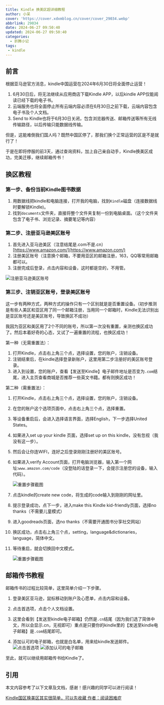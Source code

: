 ```yaml
---
title: Kindle 换美区超详细教程
author: 小呆
cover: 'https://cover.xdxmblog.cn/cover/cover_29034.webp'
abbrlink: 29034
date: 2024-06-27 09:50:40
updated: 2024-06-27 09:50:40
categories: 
  - 折腾小记
tags:
 - kindle
---
```


## 前言

根据亚马逊官方消息，kindle中国运营在2024年6月30日将全面停止运营！

1. 6月30日后，将无法继续从应用商店下载Kindle APP，以后kindle APP仅能阅读已经下载的电子书。
2. 云端服务也将全面停止所有云端内容必须在6月30日之前下载，云端内容包含电子书及个人文档。
3. Send to Kindle也将于6月30日关闭，包含浏览器传送、邮箱传送等所有无线传输路径，以后传输只能数据线传输。

但是，这能难倒我们国人吗？既然中国区停了，那我们换个正常运营的区是不是就行了！

于是在即将停服的前3天，通过查询资料，加上自己亲自动手，Kindle换美区成功，完美迁移，继续邮箱传书！

<!--more-->

## 换区教程

### 第一步、备份当前Kindle图书数据

1. 用数据线把kindle和电脑连接，打开我的电脑，找到`Kindle`磁盘（连接数据线时要解锁Kindle)。
2. 找到`documents`文件夹，直接将整个文件夹复制一份到电脑桌面。（这个文件夹包含了电子书、浏览记录、摘要笔记等内容）

### 第二步、注册亚马逊美区账号

1. 首先进入亚马逊美区（注意结尾是.com不是.cn）[https://www.amazon.com/](https://www.amazon.com/)
2. 注册美区账号（注意换个邮箱，不要用亚区的邮箱注册，163，QQ等常用邮箱都可以。
3. 注册完成后登录，点击内容和设备，这时都是空的，不用管。

![注册亚马逊美区账号](https://img.xdxmblog.cn/images/article_29034_01.png)

### 第三步、注销亚区账号，登录美区账号

这一步有两种方式，两种方式的操作只有一个区别就是是否重置设备。（初步推测是有些人美区和亚区用了同一个邮箱注册，当用同一个邮箱时，Kindle无法识别出是亚区账号还是美区账号，导致换区不成功）

我因为亚区和美区用了2个不同的账号，所以第一次没有重置，亲测也换区成功了。然后本着好奇的心态，又试了一遍重置的流程，也换区成功！

第一种（无需重置法）：

1. 打开Kindle，点击右上角三个点，选择设置，您的账户，注销设备。
2. 注销结束后，在kindle选择登录新账户，这里用第二步注册好的美区账号登录。
3. 进入到设置，您的账户，查看【发送至Kindle】电子邮件地址是否变为`.com`结尾，进入主页查看商城是否推荐一些英文书籍。都有则换区成功！

第二种（需重置法）：

1. 打开Kindle，点击右上角三个点，选择设置，您的账户，注销设备。

2. 在您的账户这个选项页面中，点击右上角三个点，选择重置。

3. 等设备重启后，会进入选择语言界面，选择English，下一步选择United States。

4. 如果进入set up your kindle 页面，选择set up on this kindle，没有忽视（我没有这一步）。

5. 然后会让你连WIFI，连好之后登录刚刚注册好的美区账号。

6. 如果进入verify Account页面，打开电脑浏览器，输入第一个网址:`www.amazon.com/code`（没登陆的话登录一下，会提示注册您的设备，输入代码）。

   ![重置步骤截图](https://img.xdxmblog.cn/images/article_29034_02.png)

7. 点击kindle的create new code，将生成的code输入到刚刚的网址里。

8. 提示登录成功，点下一步，进入make this Kindle kid-friendly页面，选择no thanks（不需要儿童模式）

9. 进入goodreads页面，选no thanks（不需要开通图书分享社交网站）

10. 换区成功，点击右上角三个点，setting，language&dictionaries，language，简体中文。

11. 等待重启，就会切换回中文模式。

    ![重置步骤截图](https://img.xdxmblog.cn/images/article_29034_03.png)

## 邮箱传书教程

邮箱传书的过程比较简单，这里简单介绍一下步骤。

1. 登录美区亚马逊，鼠标移动到账户及心愿单，点击内容和设备。

2. 点击首选项，点击个人文档设置。

3. 这里会看到【发送至kindle电子邮箱】仍然是`.cn`结尾（因为我们选了简体中文，所以会显示.cn，无视即可）重点是只要你的kindle里的【发送至kindle电子邮箱】是`.com`结尾即可。

4. 添加认可的电子邮箱，也就是白名单，用来给kindle发送邮件。   
   ![点击首选项](https://img.xdxmblog.cn/images/article_29034_04.png)
   ![添加认可的电子邮箱](https://img.xdxmblog.cn/images/article_29034_05.png)

至此，就可以继续用邮箱传书给Kindle了。

## 引用

本文内容参考了以下文章及文档，感谢！感兴趣的同学可以进行阅读！

[Kindle国区换美区其实很简单，可以先收藏 作者：阅读困难症](https://www.xiaohongshu.com/explore/6543162200000000230389b2?xsec_token=ABCvZM5bvQasEfFLTUT4mhqDEYhdNZiG_Ka2ArsQeMGtE=&xsec_source=pc_search)
